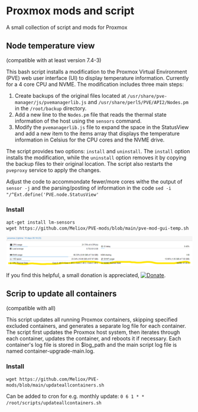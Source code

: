 # Proxmox mods and script
A small collection of script and mods for Proxmox

## Node temperature view
(compatible with at least version 7.4-3)

This bash script installs a modification to the Proxmox Virtual Environment (PVE) web user interface (UI) to display temperature information. Currently for a 4 core CPU and NVME. The modification includes three main steps:

1. Create backups of the original files located at `/usr/share/pve-manager/js/pvemanagerlib.js` and `/usr/share/perl5/PVE/API2/Nodes.pm` in the `/root/backup` directory.
2. Add a new line to the `Nodes.pm` file that reads the thermal state information of the host using the `sensors` command.
3. Modify the `pvemanagerlib.js` file to expand the space in the StatusView and add a new item to the items array that displays the temperature information in Celsius for the CPU cores and the NVME drive.

The script provides two options: `install` and `uninstall`. The `install` option installs the modification, while the `uninstall` option removes it by copying the backup files to their original location. The script also restarts the `pveproxy` service to apply the changes.

Adjust the code to accommondate fewer/more cores withe the output of ```sensor -j``` and the parsing/posting of information in the code ```sed -i "/^Ext.define('PVE.node.StatusView'```

### Install
```
apt-get install lm-sensors
wget https://github.com/Meliox/PVE-mods/blob/main/pve-mod-gui-temp.sh
```

![Promxox temp mod](https://github.com/Meliox/PVE-mods/blob/main/pve-mod-temp.png?raw=true)


If you find this helpful, a small donation is appreciated, [![Donate](https://www.paypalobjects.com/en_US/i/btn/btn_donate_LG.gif)](https://www.paypal.com/cgi-bin/webscr?cmd=_s-xclick&hosted_button_id=K8XPMSEBERH3W).


## Scrip to update all containers
(compatible with all)

This script updates all running Proxmox containers, skipping specified excluded containers, and generates a separate log file for each container.
The script first updates the Proxmox host system, then iterates through each container, updates the container, and reboots it if necessary.
Each container's log file is stored in $log_path and the main script log file is named container-upgrade-main.log.

### Install
```
wget https://github.com/Meliox/PVE-mods/blob/main/updateallcontainers.sh
```
Can be added to cron for e.g. monthly update: ```0 6 1 * * /root/scripts/updateallcontainers.sh```

